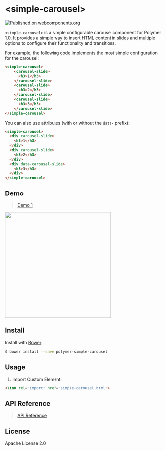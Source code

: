 # \<simple-carousel\>
[![Published on webcomponents.org](https://img.shields.io/badge/webcomponents.org-published-blue.svg)](https://beta.webcomponents.org/element/franjsc/simple-carousel)

`<simple-carousel>` is a simple configurable carousel component for Polymer 1.0. It provides a simple way to insert HTML content in slides and multiple options to configure their functionality and transitions.

For example, the following code implements the most simple configuration for the carousel:

```html
<simple-carousel>
	<carousel-slide>
	  <h3>1</h3>
	</carousel-slide>
	<carousel-slide>
	  <h3>2</h3>
	</carousel-slide>
	<carousel-slide>
	  <h3>3</h3>
	</carousel-slide>         
</simple-carousel>
```

You can also use attributes (with or without the `data-` prefix):

```html
<simple-carousel>
  <div carousel-slide>
    <h3>1</h3>
  </div>
  <div carousel-slide>
    <h3>2</h3>
  </div>
  <div data-carousel-slide>
    <h3>3</h3>
  </div>         
</simple-carousel>
```

## Demo


> [Demo 1](https://fjsc.github.io/simple-carousel/components/simple-carousel/)

<img src="http://www.bugui.org/Images/carousel.png" width="340"/>

## Install

Install with [Bower](http://bower.io):

```sh
$ bower install --save polymer-simple-carousel
```


## Usage

1. Import Custom Element:

```html
<link rel="import" href="simple-carousel.html">
```

## API Reference

> [API Reference](https://franjsc.github.io/simple-carousel/components/simple-carousel/)


## License

Apache License 2.0
